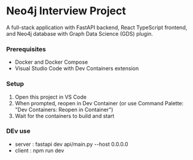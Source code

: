 # Neo4j Interview Project

A full-stack application with FastAPI backend, React TypeScript frontend, and Neo4j database with Graph Data Science (GDS) plugin.


### Prerequisites

- Docker and Docker Compose
- Visual Studio Code with Dev Containers extension

### Setup

1. Open this project in VS Code
2. When prompted, reopen in Dev Container (or use Command Palette: "Dev Containers: Reopen in Container")
3. Wait for the containers to build and start

### DEv use 

- server : fastapi dev api/main.py --host 0.0.0.0
- client : npm run dev
